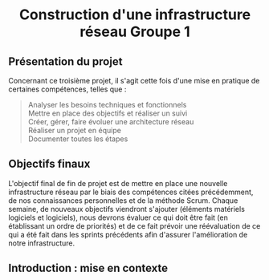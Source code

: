 <div align="center"><H1> Construction d'une infrastructure réseau Groupe 1 </H1></div>

## Présentation du projet

  Concernant ce troisième projet, il s'agit cette fois d'une mise en pratique de certaines compétences, telles que :
   > Analyser les besoins techniques et fonctionnels  
   > Mettre en place des objectifs et réaliser un suivi  
   > Créer, gérer, faire évoluer une architecture réseau  
   > Réaliser un projet en équipe  
   > Documenter toutes les étapes  

## Objectifs finaux

  L'objectif final de fin de projet est de mettre en place une nouvelle infrastructure réseau par le biais des compétences citées précédemment, de nos connaissances personnelles et de la méthode Scrum. Chaque semaine, de nouveaux objectifs viendront s'ajouter (éléments matériels logiciels et logiciels), nous devrons évaluer ce qui doit être fait (en établissant un ordre de priorités) et de ce fait prévoir une réévaluation de ce qui a été fait dans les sprints précédents afin d'assurer l'amélioration de notre infrastructure.

## Introduction : mise en contexte



